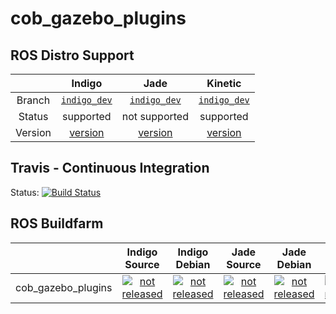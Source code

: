 cob_gazebo_plugins
===========

## ROS Distro Support

|         | Indigo | Jade | Kinetic |
|:-------:|:------:|:----:|:-------:|
| Branch  | [`indigo_dev`](https://github.com/ipa320/cob_gazebo_plugins/tree/indigo_dev) | [`indigo_dev`](https://github.com/ipa320/cob_gazebo_plugins/tree/indigo_dev) | [`indigo_dev`](https://github.com/ipa320/cob_gazebo_plugins/tree/indigo_dev) |
| Status  |  supported | not supported |  supported |
| Version | [version](http://repositories.ros.org/status_page/ros_indigo_default.html?q=cob_gazebo_plugins) | [version](http://repositories.ros.org/status_page/ros_jade_default.html?q=cob_gazebo_plugins) | [version](http://repositories.ros.org/status_page/ros_kinetic_default.html?q=cob_gazebo_plugins) |

## Travis - Continuous Integration

Status: [![Build Status](https://travis-ci.org/ipa320/cob_gazebo_plugins.svg?branch=indigo_dev)](https://travis-ci.org/ipa320/cob_gazebo_plugins)

## ROS Buildfarm

|         | Indigo Source | Indigo Debian | Jade Source | Jade Debian |  Kinetic Source  |  Kinetic Debian |
|:-------:|:-------------------:|:-------------------:|:-------------------:|:-------------------:|:-------------------:|:-------------------:|
| cob_gazebo_plugins | [![not released](http://build.ros.org/buildStatus/icon?job=Isrc_uT__cob_gazebo_plugins__ubuntu_trusty__source)](http://build.ros.org/view/Isrc_uT/job/Isrc_uT__cob_gazebo_plugins__ubuntu_trusty__source/) | [![not released](http://build.ros.org/buildStatus/icon?job=Ibin_uT64__cob_gazebo_plugins__ubuntu_trusty_amd64__binary)](http://build.ros.org/view/Ibin_uT64/job/Ibin_uT64__cob_gazebo_plugins__ubuntu_trusty_amd64__binary/) | [![not released](http://build.ros.org/buildStatus/icon?job=Jsrc_uT__cob_gazebo_plugins__ubuntu_trusty__source)](http://build.ros.org/view/Jsrc_uT/job/Jsrc_uT__cob_gazebo_plugins__ubuntu_trusty__source/) | [![not released](http://build.ros.org/buildStatus/icon?job=Jbin_uT64__cob_gazebo_plugins__ubuntu_trusty_amd64__binary)](http://build.ros.org/view/Jbin_uT64/job/Jbin_uT64__cob_gazebo_plugins__ubuntu_trusty_amd64__binary/) | [![not released](http://build.ros.org/buildStatus/icon?job=Ksrc_uX__cob_gazebo_plugins__ubuntu_xenial__source)](http://build.ros.org/view/Ksrc_uX/job/Ksrc_uX__cob_gazebo_plugins__ubuntu_xenial__source/) | [![not released](http://build.ros.org/buildStatus/icon?job=Kbin_uX64__cob_gazebo_plugins__ubuntu_xenial_amd64__binary)](http://build.ros.org/view/Kbin_uX64/job/Kbin_uX64__cob_gazebo_plugins__ubuntu_xenial_amd64__binary/) |

